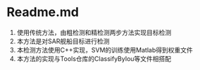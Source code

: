# Readme.md
1. 使用传统方法，由粗检测和精检测两步方法实现目标检测
2. 本方法是对SAR舰船目标进行检测
3. 本检测方法使用C++实现，SVM的训练使用Matlab得到权重文件
4. 本方法的实现与Tools仓库的ClassifyByIou等文件相搭配